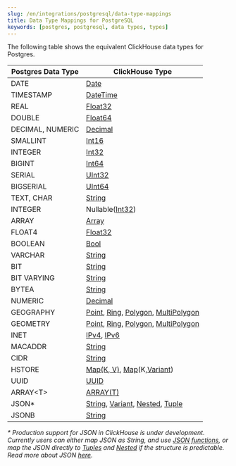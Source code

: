```yaml
---
slug: /en/integrations/postgresql/data-type-mappings
title: Data Type Mappings for PostgreSQL
keywords: [postgres, postgresql, data types, types]
---
```


The following table shows the equivalent ClickHouse data types for Postgres.

| Postgres Data Type | ClickHouse Type |
| --- | --- |
| DATE | [Date](/en/sql-reference/data-types/date) |
| TIMESTAMP | [DateTime](/en/sql-reference/data-types/datetime) |
| REAL | [Float32](/en/sql-reference/data-types/float) |
| DOUBLE | [Float64](/en/sql-reference/data-types/float) |
| DECIMAL, NUMERIC | [Decimal](/en/sql-reference/data-types/decimal) |
| SMALLINT | [Int16](/en/sql-reference/data-types/int-uint) |
| INTEGER | [Int32](/en/sql-reference/data-types/int-uint) |
| BIGINT | [Int64](/en/sql-reference/data-types/int-uint) |
| SERIAL | [UInt32](/en/sql-reference/data-types/int-uint) |
| BIGSERIAL | [UInt64](/en/sql-reference/data-types/int-uint) |
| TEXT, CHAR | [String](/en/sql-reference/data-types/string) |
| INTEGER | Nullable([Int32](/en/sql-reference/data-types/int-uint)) |
| ARRAY | [Array](/en/sql-reference/data-types/array) |
| FLOAT4 | [Float32](/en/sql-reference/data-types/float) |
| BOOLEAN | [Bool](/en/sql-reference/data-types/boolean) |
| VARCHAR | [String](/en/sql-reference/data-types/string) |
| BIT | [String](/en/sql-reference/data-types/string) |
| BIT VARYING | [String](/en/sql-reference/data-types/string) |
| BYTEA | [String](/en/sql-reference/data-types/string) |
| NUMERIC | [Decimal](/en/sql-reference/data-types/decimal) |
| GEOGRAPHY | [Point](/en/sql-reference/data-types/geo#point), [Ring](/en/sql-reference/data-types/geo#ring), [Polygon](/en/sql-reference/data-types/geo#polygon), [MultiPolygon](/en/sql-reference/data-types/geo#multipolygon) |
| GEOMETRY | [Point](/en/sql-reference/data-types/geo#point), [Ring](/en/sql-reference/data-types/geo#ring), [Polygon](/en/sql-reference/data-types/geo#polygon), [MultiPolygon](/en/sql-reference/data-types/geo#multipolygon) |
| INET | [IPv4](/en/sql-reference/data-types/ipv4), [IPv6](/en/sql-reference/data-types/ipv6) |
| MACADDR | [String](/en/sql-reference/data-types/string) |
| CIDR | [String](/en/sql-reference/data-types/string) |
| HSTORE | [Map(K, V)](/en/sql-reference/data-types/map), [Map](/en/sql-reference/data-types/map)(K,[Variant](/en/sql-reference/data-types/variant)) |
| UUID | [UUID](/en/sql-reference/data-types/uuid) |
| ARRAY&lt;T\> | [ARRAY(T)](/en/sql-reference/data-types/array) |
| JSON* | [String](/en/sql-reference/data-types/string), [Variant](/en/sql-reference/data-types/variant), [Nested](/en/sql-reference/data-types/nested-data-structures/nested#nestedname1-type1-name2-type2-), [Tuple](/en/sql-reference/data-types/tuple) |
| JSONB | [String](/en/sql-reference/data-types/string) |

*\* Production support for JSON in ClickHouse is under development. Currently users can either map JSON as String, and use [JSON functions](/en/sql-reference/functions/json-functions), or map the JSON directly to [Tuples](/en/sql-reference/data-types/tuple) and [Nested](/en/sql-reference/data-types/nested-data-structures/nested) if the structure is predictable. Read more about JSON [here](/en/integrations/data-formats/json#handle-as-structured-data).*
